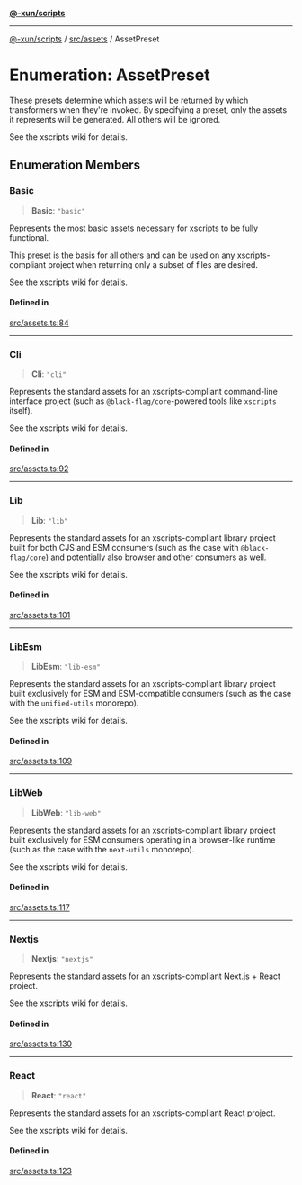 [**@-xun/scripts**](../../../README.md)

***

[@-xun/scripts](../../../README.md) / [src/assets](../README.md) / AssetPreset

# Enumeration: AssetPreset

These presets determine which assets will be returned by which transformers
when they're invoked. By specifying a preset, only the assets it represents
will be generated. All others will be ignored.

See the xscripts wiki for details.

## Enumeration Members

### Basic

> **Basic**: `"basic"`

Represents the most basic assets necessary for xscripts to be fully
functional.

This preset is the basis for all others and can be used on any
xscripts-compliant project when returning only a subset of files are
desired.

See the xscripts wiki for details.

#### Defined in

[src/assets.ts:84](https://github.com/Xunnamius/xscripts/blob/3a8e3952522a9aa3e84a1990f6fcb2207da32534/src/assets.ts#L84)

***

### Cli

> **Cli**: `"cli"`

Represents the standard assets for an xscripts-compliant command-line
interface project (such as `@black-flag/core`-powered tools like `xscripts`
itself).

See the xscripts wiki for details.

#### Defined in

[src/assets.ts:92](https://github.com/Xunnamius/xscripts/blob/3a8e3952522a9aa3e84a1990f6fcb2207da32534/src/assets.ts#L92)

***

### Lib

> **Lib**: `"lib"`

Represents the standard assets for an xscripts-compliant library project
built for both CJS and ESM consumers (such as the case with
`@black-flag/core`) and potentially also browser and other consumers as
well.

See the xscripts wiki for details.

#### Defined in

[src/assets.ts:101](https://github.com/Xunnamius/xscripts/blob/3a8e3952522a9aa3e84a1990f6fcb2207da32534/src/assets.ts#L101)

***

### LibEsm

> **LibEsm**: `"lib-esm"`

Represents the standard assets for an xscripts-compliant library project
built exclusively for ESM and ESM-compatible consumers (such as the case
with the `unified-utils` monorepo).

See the xscripts wiki for details.

#### Defined in

[src/assets.ts:109](https://github.com/Xunnamius/xscripts/blob/3a8e3952522a9aa3e84a1990f6fcb2207da32534/src/assets.ts#L109)

***

### LibWeb

> **LibWeb**: `"lib-web"`

Represents the standard assets for an xscripts-compliant library project
built exclusively for ESM consumers operating in a browser-like runtime
(such as the case with the `next-utils` monorepo).

See the xscripts wiki for details.

#### Defined in

[src/assets.ts:117](https://github.com/Xunnamius/xscripts/blob/3a8e3952522a9aa3e84a1990f6fcb2207da32534/src/assets.ts#L117)

***

### Nextjs

> **Nextjs**: `"nextjs"`

Represents the standard assets for an xscripts-compliant Next.js + React
project.

See the xscripts wiki for details.

#### Defined in

[src/assets.ts:130](https://github.com/Xunnamius/xscripts/blob/3a8e3952522a9aa3e84a1990f6fcb2207da32534/src/assets.ts#L130)

***

### React

> **React**: `"react"`

Represents the standard assets for an xscripts-compliant React project.

See the xscripts wiki for details.

#### Defined in

[src/assets.ts:123](https://github.com/Xunnamius/xscripts/blob/3a8e3952522a9aa3e84a1990f6fcb2207da32534/src/assets.ts#L123)
